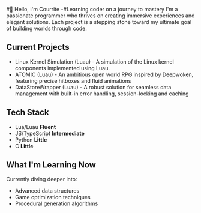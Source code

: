 #👋 Hello, I'm Courrite
-#Learning coder on a journey to mastery
I'm a passionate programmer who thrives on creating immersive experiences and elegant solutions. Each project is a stepping stone toward my ultimate goal of building worlds through code.

## Current Projects
- Linux Kernel Simulation (Luau) - A simulation of the Linux kernel components implemented using Luau. 
- ATOMIC (Luau) - An ambitious open world RPG inspired by Deepwoken, featuring precise hitboxes and fluid animations
- DataStoreWrapper (Luau) - A robust solution for seamless data management with built-in error handling, session-locking and caching

## Tech Stack
- Lua/Luau       **Fluent**
- JS/TypeScript  **Intermediate**
- Python         **Little**
- C              **Little**

## What I'm Learning Now
Currently diving deeper into:
- Advanced data structures
- Game optimization techniques
- Procedural generation algorithms
